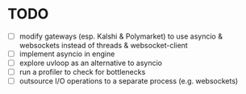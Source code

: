 # TODO

- [ ] modify gateways (esp. Kalshi & Polymarket) to use asyncio & websockets instead of threads & websocket-client
- [ ] implement asyncio in engine
- [ ] explore uvloop as an alternative to asyncio
- [ ] run a profiler to check for bottlenecks
- [ ] outsource I/O operations to a separate process (e.g. websockets)